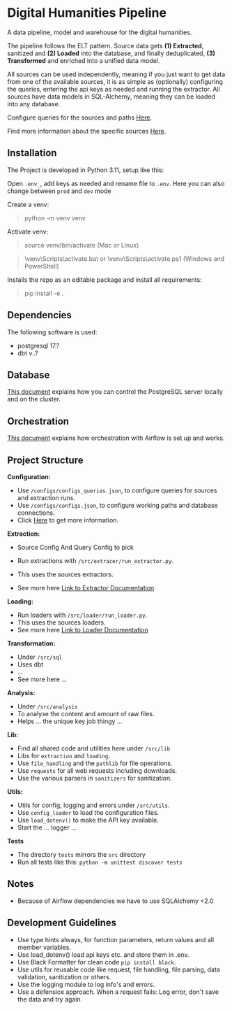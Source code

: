 # Digital Humanities Pipeline

A data pipeline, model and warehouse for the digital humanities.

The pipeline follows the ELT pattern. Source data gets **(1) Extracted**, sanitized and **(2) Loaded** into the database,
and finally deduplicated, **(3) Transformed** and enriched into a unified data model.

All sources can be used independently, meaning if you just want to get data from one of the available sources, it is as
simple as (optionally) configuring the queries, entering the api keys as needed and running the extractor.
All sources have data models in SQL-Alchemy, meaning they can be loaded into any database.

Configure queries for the sources and paths [Here](config/README.md).

Find more information about the specific sources [Here](src/sources/README.md).

## Installation

The Project is developed in Python 3.11, setup like this:

Open `.env_`, add keys as needed and rename file to `.env`.
Here you can also change between `prod` and `dev` mode

Create a venv:

> python -m venv venv

Activate venv:

> source venv/bin/activate (Mac or Linux)

> \venv\Scripts\activate.bat or \venv\Scripts\activate.ps1 (Windows and PowerShell) 

Installs the repo as an editable package and install all requirements:

> pip install -e .

## Dependencies

The following software is used:

- postgresql 17.?
- dbt v..?

## Database

[This document](README_DB.md) explains how you can control the PostgreSQL server locally and on the cluster.

## Orchestration

[This document](orchestration/README.md) explains how orchestration with Airflow is set up and works.

## Project Structure

**Configuration:**

- Use `/configs/configs_queries.json`, to configure queries for sources and extraction runs.
- Use `/configs/configs.json`, to configure working paths and database connections.
- Click [Here](config/README.md) to get more information.

**Extraction:**

- Source Config And Query Config to pick

- Run extractions with `/src/extracer/run_extractor.py`.
- This uses the sources extractors.
- See more here [Link to Extractor Documentation](src/elt/extraction/README.md)

**Loading:**

- Run loaders with `/src/loader/run_loader.py`.
- This uses the sources loaders.
- See more here [Link to Loader Documentation](src/elt/loading/README.md)

**Transformation:**

- Under `/src/sql`
- Uses dbt
- ...
- See more here ...

**Analysis:**

- Under `/src/analysis`
- To analyse the content and amount of raw files.
- Helps ... the unique key job thingy ...

**Lib:**

- Find all shared code and utilities here under `/src/lib`
- Libs for `extraction` and `loading`.
- Use `file_handling` and the `pathlib` for file operations.
- Use `requests` for all web requests including downloads.
- Use the various parsers in `sanitizers` for sanitization.

**Utils:**

- Utils for config, logging and errors under `/src/utils`.
- Use `config_loader` to load the configuration files.
- Use `load_dotenv()` to make the API key available.
- Start the ... logger ...

**Tests**

- The directory `tests` mirrors the `src` directory
- Run all tests like this: `python -m unittest discover tests`

## Notes

- Because of Airflow dependencies we have to use SQLAlchemy <2.0

## Development Guidelines

- Use type hints always, for function parameters, return values and all member variables.
- Use load_dotenv() load api keys etc. and store them in .env.
- Use Black Formatter for clean code `pip install black`.
- Use utils for reusable code like request, file handling, file parsing, data validation, sanitization or others.
- Use the logging module to log info's and errors.
- Use a defensice approach. When a request fails: Log error, don't save the data and try again.
